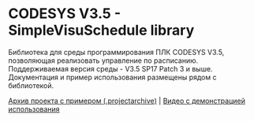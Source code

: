 # CODESYS V3.5 - SimpleVisuSchedule library

Библиотека для среды программирования ПЛК CODESYS V3.5, позволяющая реализовать управление по расписанию.    
Поддерживаемая версия среды - V3.5 SP17 Patch 3 и выше.   
Документация и пример использования размещены рядом с библиотекой.    

[Архив проекта с примером (.projectarchive)](https://ftp.owen.ru/CoDeSys3/21_Examples/01_3.5.11.5/02_Visu/03_Additional/Example_ScheduleManager_v3.5.17.1.projectarchive) | [Видео с демонстрацией использования](https://youtu.be/DTJd9m-KkyI?si=LbCSqEewLhQKffFa)
